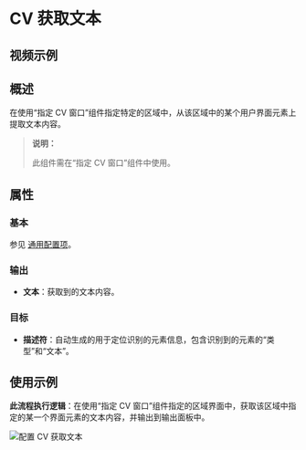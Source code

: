 # CV 获取文本

## 视频示例

## 概述

在使用“指定 CV 窗口”组件指定特定的区域中，从该区域中的某个用户界面元素上提取文本内容。

> **说明：**
>
> 此组件需在“指定 CV 窗口”组件中使用。

## 属性

### 基本

参见 [通用配置项](../../Appendix/CommonConfigurationItems.md)。

### 输出

- **文本**：获取到的文本内容。

### 目标

- **描述符**：自动生成的用于定位识别的元素信息，包含识别到的元素的“类型”和“文本”。

## 使用示例

**此流程执行逻辑**：在使用“指定 CV 窗口”组件指定的区域界面中，获取该区域中指定的某一个界面元素的文本内容，并输出到输出面板中。

![配置 CV 获取文本](https://docimages.blob.core.chinacloudapi.cn/images/Activities/getcvtext20211109.png)
